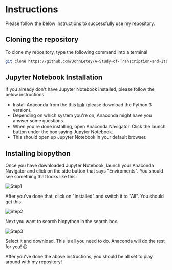 # Instructions

Please follow the below instructions to successfully use my repository.

## Cloning the repository

To clone my repository, type the following command into a terminal

```sh
git clone https://github.com/JohnLetey/A-Study-of-Transcription-and-Its-Affects.git
```

## Jupyter Notebook Installation

If you already don't have Jupyter Notebook installed, please follow the below instructions.

- Install Anaconda from the this [link](https://www.anaconda.com/distribution/) (please download the Python 3 version).
- Depending on which system you're on, Anaconda might have you answer some questions.
- When you're done installing, open Anaconda Navigator. Click the launch button under the box saying Jupyter Notebook.
- This should open up Jupyter Notebook in your default browser.

## Installing biopython

Once you have downloaded Jupyter Notebook, launch your Anaconda Navigator and click on the side button that says "Enviroments". You should see something that looks like this:

![Step1](https://github.com/JohnLetey/A-Study-of-Transcription-and-Its-Affects/blob/current/enviroments.png?raw=true)

After you've done that, click on "Installed" and switch it to "All". You should get this:

![Step2](https://github.com/JohnLetey/A-Study-of-Transcription-and-Its-Affects/blob/current/packages.png?raw=true)

Next you want to search biopython in the search box.

![Step3](https://github.com/JohnLetey/A-Study-of-Transcription-and-Its-Affects/blob/current/biopython.png?raw=true)

Select it and download. This is all you need to do. Anaconda will do the rest for you! :smiley:

After you've done the above instructions, you should be all set to play around with my repository!
